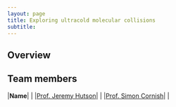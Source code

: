 ```yaml
---
layout: page
title: Exploring ultracold molecular collisions
subtitle:
---
```

## Overview

## Team members
|**Name**|   |
|[Prof. Jeremy Hutson](https://jmhutson.webspace.durham.ac.uk)|   |
|[Prof. Simon Cornish](https://www.durham.ac.uk/staff/s-l-cornish/)|   |